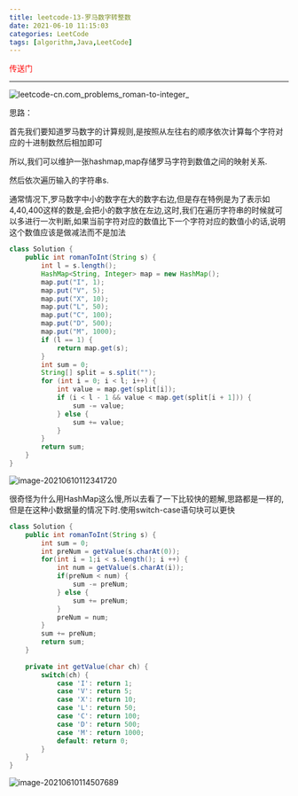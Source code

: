 ```yaml
---
title: leetcode-13-罗马数字转整数
date: 2021-06-10 11:15:03
categories: LeetCode
tags: [algorithm,Java,LeetCode]
---
```


<a href="https://leetcode-cn.com/problems/roman-to-integer/" style="color:red;text-decoration:none">传送门</a>

<hr/>

![leetcode-cn.com_problems_roman-to-integer_](https://gitee.com/cao_ziqiang/img/raw/master/20210610111647.png)

思路：

首先我们要知道罗马数字的计算规则,是按照从左往右的顺序依次计算每个字符对应的十进制数然后相加即可

所以,我们可以维护一张hashmap,map存储罗马字符到数值之间的映射关系.

然后依次遍历输入的字符串s.

通常情况下,罗马数字中小的数字在大的数字右边,但是存在特例是为了表示如4,40,400这样的数是,会把小的数字放在左边,这时,我们在遍历字符串的时候就可以多进行一次判断,如果当前字符对应的数值比下一个字符对应的数值小的话,说明这个数值应该是做减法而不是加法

```java
class Solution {
    public int romanToInt(String s) {
        int l = s.length();
        HashMap<String, Integer> map = new HashMap();
        map.put("I", 1);
        map.put("V", 5);
        map.put("X", 10);
        map.put("L", 50);
        map.put("C", 100);
        map.put("D", 500);
        map.put("M", 1000);
        if (l == 1) {
            return map.get(s);
        }
        int sum = 0;
        String[] split = s.split("");
        for (int i = 0; i < l; i++) {
            int value = map.get(split[i]);
            if (i < l - 1 && value < map.get(split[i + 1])) {
                sum -= value;
            } else {
                sum += value;
            }
        }
        return sum;
    }
}
```

![image-20210610112341720](https://gitee.com/cao_ziqiang/img/raw/master/20210610112341.png)

很奇怪为什么用HashMap这么慢,所以去看了一下比较快的题解,思路都是一样的,但是在这种小数据量的情况下时.使用switch-case语句块可以更快

```java
class Solution {
    public int romanToInt(String s) {
        int sum = 0;
        int preNum = getValue(s.charAt(0));
        for(int i = 1;i < s.length(); i ++) {
            int num = getValue(s.charAt(i));
            if(preNum < num) {
                sum -= preNum;
            } else {
                sum += preNum;
            }
            preNum = num;
        }
        sum += preNum;
        return sum;
    }
    
    private int getValue(char ch) {
        switch(ch) {
            case 'I': return 1;
            case 'V': return 5;
            case 'X': return 10;
            case 'L': return 50;
            case 'C': return 100;
            case 'D': return 500;
            case 'M': return 1000;
            default: return 0;
        }
    }
}
```

![image-20210610114507689](https://gitee.com/cao_ziqiang/img/raw/master/20210610114507.png)

